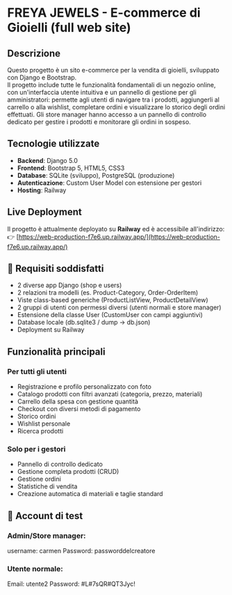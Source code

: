 # FREYA JEWELS - E-commerce di Gioielli (full web site)

## Descrizione

Questo progetto è un sito e-commerce per la vendita di gioielli, sviluppato con Django e Bootstrap.  
Il progetto include tutte le funzionalità fondamentali di un negozio online, con un'interfaccia utente intuitiva e un pannello di gestione per gli amministratori: 
permette agli utenti di navigare tra i prodotti, aggiungerli al carrello o alla wishlist, completare ordini e visualizzare lo storico degli ordini effettuati. 
Gli store manager hanno accesso a un pannello di controllo dedicato per gestire i prodotti e monitorare gli ordini in sospeso.

## Tecnologie utilizzate
- **Backend**: Django 5.0
- **Frontend**: Bootstrap 5, HTML5, CSS3
- **Database**: SQLite (sviluppo), PostgreSQL (produzione)
- **Autenticazione**: Custom User Model con estensione per gestori
- **Hosting**: Railway

## Live Deployment
Il progetto è attualmente deployato su **Railway** ed è accessibile all'indirizzo:  
👉 [https://web-production-f7e6.up.railway.app/](https://web-production-f7e6.up.railway.app/)



## 📝 Requisiti soddisfatti
- 2 diverse app Django (shop e users)
- 2 relazioni tra modelli (es. Product-Category, Order-OrderItem)
- Viste class-based generiche (ProductListView, ProductDetailView)
- 2 gruppi di utenti con permessi diversi (utenti normali e store manager)
- Estensione della classe User (CustomUser con campi aggiuntivi)
- Database locale (db.sqlite3 / dump -> db.json)
- Deployment su Railway


## Funzionalità principali
### Per tutti gli utenti
-  Registrazione e profilo personalizzato con foto
-  Catalogo prodotti con filtri avanzati (categoria, prezzo, materiali)
-  Carrello della spesa con gestione quantità
-  Checkout con diversi metodi di pagamento
-  Storico ordini
-  Wishlist personale
-  Ricerca prodotti

### Solo per i gestori
-  Pannello di controllo dedicato
-  Gestione completa prodotti (CRUD)
-  Gestione ordini
-  Statistiche di vendita
-  Creazione automatica di materiali e taglie standard



## 👥 Account di test
### Admin/Store manager:

username: carmen
Password: passworddelcreatore

### Utente normale:

Email: utente2
Password: #L#7sQR#QT3Jyc!








